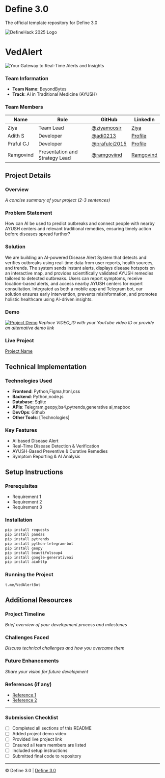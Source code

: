 
# Define 3.0
The official template repository for Define 3.0

![DefineHack 2025 Logo](https://github.com/user-attachments/assets/8173bc16-418e-4912-b500-c6427e4ba4b6)



# VedAlert 
 ![Your Gateway to Real-Time Alerts and Insights](https://raw.githubusercontent.com/adi0213/BeyondBytes/refs/heads/main/DALL%C2%B7E%202025-03-09%2008.55.34%20-%20An%20overview%20map%20style%20image%20connecting%20various%20Ayush%20centers%20with%20routes%2C%20similar%20to%20a%20Google%20Maps%20view.%20Include%20several%20marked%20locations%20along%20the%20ro.webp)

### Team Information
- **Team Name**: BeyondBytes 
- **Track**: AI in Traditional Medicine (AYUSH)

### Team Members
| Name | Role | GitHub | LinkedIn |
|------|------|--------|----------|
| Ziya  | Team Lead | [@ziyamoosir](https://github.com/ziyamoosir) | [Ziya](https://www.linkedin.com/in/ziya-m-a950152bb/) |
| Adith S | Developer | [@adi0213](https://github.com/adi0213) | [Profile](https://linkedin.com/in/username) |
| Praful CJ | Developer | [@prafulcj2015](https://github.com/prafulcj2015 ) | [Profile](https://linkedin.com/in/username) |
| Ramgovind | Presentation and Strategy Lead | [@ramgoviind](https://github.com/ramgoviind) | [Ramgovind](https://www.linkedin.com/in/ram-govind-7968892a2/) |

## Project Details

### Overview
_A concise summary of your project (2-3 sentences)_

### Problem Statement
How can AI be used to predict outbreaks and connect people with nearby AYUSH centers and relevant traditional remedies, ensuring timely action before diseases spread further?

### Solution
We are building an AI-powered Disease Alert System that detects and verifies outbreaks using real-time data from user reports, health sources, and trends. The system sends instant alerts, displays disease hotspots on an interactive map, and provides scientifically validated AYUSH remedies tailored to detected outbreaks. Users can report symptoms, receive location-based alerts, and access nearby AYUSH centers for expert consultation. Integrated as both a mobile app and Telegram bot, our solution ensures early intervention, prevents misinformation, and promotes holistic healthcare using AI-driven insights.

### Demo
[![Project Demo](https://img.youtube.com/vi/VIDEO_ID/0.jpg)](https://www.youtube.com/watch?v=VIDEO_ID)
_Replace VIDEO_ID with your YouTube video ID or provide an alternative demo link_

### Live Project
[Project Name](https://your-project-url.com)

## Technical Implementation

### Technologies Used
- **Frontend**: Python,Figma,html,css
- **Backend**: Python,node.js
- **Database**: Sqlite
- **APIs**: Telegram,geopy,bs4,pytrends,generative ai,mapbox
- **DevOps**: Github
- **Other Tools**: [Technologies]

### Key Features
- Ai based Disease Alert
- Real-Time Disease Detection & Verification
- AYUSH-Based Preventive & Curative Remedies
- Symptom Reporting & AI Analysis

## Setup Instructions

### Prerequisites
- Requirement 1
- Requirement 2
- Requirement 3

### Installation 
```bash
pip install requests
pip install pandas
pip install pytrends
pip install python-telegram-bot
pip install geopy
pip install beautifulsoup4
pip install google-generativeai
pip install aiohttp
```

### Running the Project
```bash
t.me/VedAlertBot
```

## Additional Resources

### Project Timeline
_Brief overview of your development process and milestones_

### Challenges Faced
_Discuss technical challenges and how you overcame them_

### Future Enhancements
_Share your vision for future development_

### References (if any)
- [Reference 1](link)
- [Reference 2](link)

---

### Submission Checklist
- [ ] Completed all sections of this README
- [ ] Added project demo video
- [ ] Provided live project link
- [ ] Ensured all team members are listed
- [ ] Included setup instructions
- [ ] Submitted final code to repository

---

© Define 3.0 | [Define 3.0](https://www.define3.xyz/)
